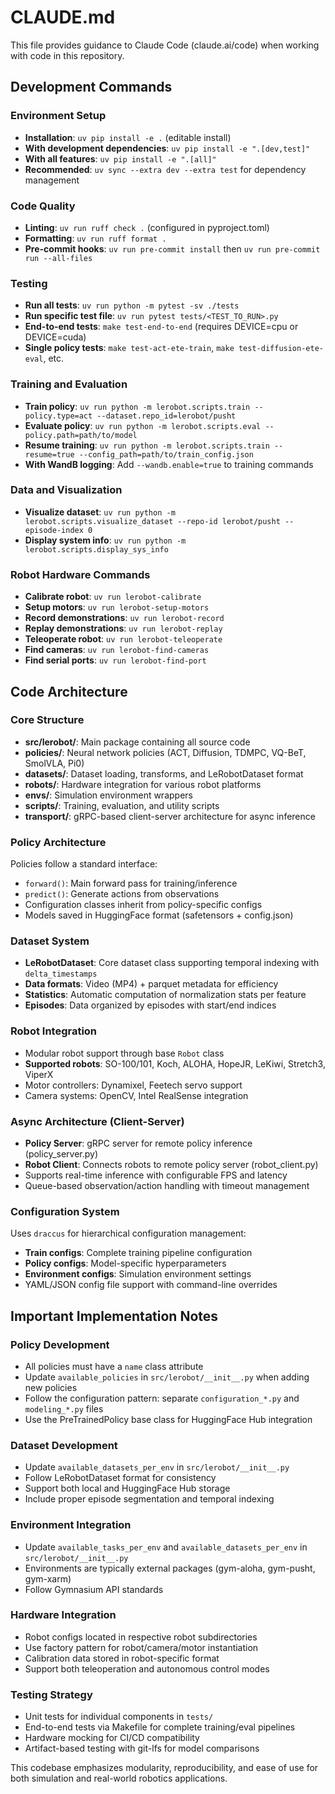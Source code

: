 # CLAUDE.md

This file provides guidance to Claude Code (claude.ai/code) when working with code in this repository.

## Development Commands

### Environment Setup

- **Installation**: `uv pip install -e .` (editable install)
- **With development dependencies**: `uv pip install -e ".[dev,test]"`
- **With all features**: `uv pip install -e ".[all]"`
- **Recommended**: `uv sync --extra dev --extra test` for dependency management

### Code Quality

- **Linting**: `uv run ruff check .` (configured in pyproject.toml)
- **Formatting**: `uv run ruff format .`
- **Pre-commit hooks**: `uv run pre-commit install` then `uv run pre-commit run --all-files`

### Testing

- **Run all tests**: `uv run python -m pytest -sv ./tests`
- **Run specific test file**: `uv run pytest tests/<TEST_TO_RUN>.py`
- **End-to-end tests**: `make test-end-to-end` (requires DEVICE=cpu or DEVICE=cuda)
- **Single policy tests**: `make test-act-ete-train`, `make test-diffusion-ete-eval`, etc.

### Training and Evaluation

- **Train policy**: `uv run python -m lerobot.scripts.train --policy.type=act --dataset.repo_id=lerobot/pusht`
- **Evaluate policy**: `uv run python -m lerobot.scripts.eval --policy.path=path/to/model`
- **Resume training**: `uv run python -m lerobot.scripts.train --resume=true --config_path=path/to/train_config.json`
- **With WandB logging**: Add `--wandb.enable=true` to training commands

### Data and Visualization

- **Visualize dataset**: `uv run python -m lerobot.scripts.visualize_dataset --repo-id lerobot/pusht --episode-index 0`
- **Display system info**: `uv run python -m lerobot.scripts.display_sys_info`

### Robot Hardware Commands

- **Calibrate robot**: `uv run lerobot-calibrate`
- **Setup motors**: `uv run lerobot-setup-motors`
- **Record demonstrations**: `uv run lerobot-record`
- **Replay demonstrations**: `uv run lerobot-replay`
- **Teleoperate robot**: `uv run lerobot-teleoperate`
- **Find cameras**: `uv run lerobot-find-cameras`
- **Find serial ports**: `uv run lerobot-find-port`

## Code Architecture

### Core Structure

- **src/lerobot/**: Main package containing all source code
- **policies/**: Neural network policies (ACT, Diffusion, TDMPC, VQ-BeT, SmolVLA, Pi0)
- **datasets/**: Dataset loading, transforms, and LeRobotDataset format
- **robots/**: Hardware integration for various robot platforms
- **envs/**: Simulation environment wrappers
- **scripts/**: Training, evaluation, and utility scripts
- **transport/**: gRPC-based client-server architecture for async inference

### Policy Architecture

Policies follow a standard interface:

- `forward()`: Main forward pass for training/inference
- `predict()`: Generate actions from observations
- Configuration classes inherit from policy-specific configs
- Models saved in HuggingFace format (safetensors + config.json)

### Dataset System

- **LeRobotDataset**: Core dataset class supporting temporal indexing with `delta_timestamps`
- **Data formats**: Video (MP4) + parquet metadata for efficiency
- **Statistics**: Automatic computation of normalization stats per feature
- **Episodes**: Data organized by episodes with start/end indices

### Robot Integration

- Modular robot support through base `Robot` class
- **Supported robots**: SO-100/101, Koch, ALOHA, HopeJR, LeKiwi, Stretch3, ViperX
- Motor controllers: Dynamixel, Feetech servo support
- Camera systems: OpenCV, Intel RealSense integration

### Async Architecture (Client-Server)

- **Policy Server**: gRPC server for remote policy inference (policy_server.py)
- **Robot Client**: Connects robots to remote policy server (robot_client.py)
- Supports real-time inference with configurable FPS and latency
- Queue-based observation/action handling with timeout management

### Configuration System

Uses `draccus` for hierarchical configuration management:

- **Train configs**: Complete training pipeline configuration
- **Policy configs**: Model-specific hyperparameters
- **Environment configs**: Simulation environment settings
- YAML/JSON config file support with command-line overrides

## Important Implementation Notes

### Policy Development

- All policies must have a `name` class attribute
- Update `available_policies` in `src/lerobot/__init__.py` when adding new policies
- Follow the configuration pattern: separate `configuration_*.py` and `modeling_*.py` files
- Use the PreTrainedPolicy base class for HuggingFace Hub integration

### Dataset Development

- Update `available_datasets_per_env` in `src/lerobot/__init__.py`
- Follow LeRobotDataset format for consistency
- Support both local and HuggingFace Hub storage
- Include proper episode segmentation and temporal indexing

### Environment Integration

- Update `available_tasks_per_env` and `available_datasets_per_env` in `src/lerobot/__init__.py`
- Environments are typically external packages (gym-aloha, gym-pusht, gym-xarm)
- Follow Gymnasium API standards

### Hardware Integration

- Robot configs located in respective robot subdirectories
- Use factory pattern for robot/camera/motor instantiation
- Calibration data stored in robot-specific format
- Support both teleoperation and autonomous control modes

### Testing Strategy

- Unit tests for individual components in `tests/`
- End-to-end tests via Makefile for complete training/eval pipelines
- Hardware mocking for CI/CD compatibility
- Artifact-based testing with git-lfs for model comparisons

This codebase emphasizes modularity, reproducibility, and ease of use for both simulation and real-world robotics applications.
